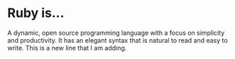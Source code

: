 # Ruby is...

A dynamic, open source programming language with a focus on simplicity and productivity. It has an elegant syntax that is natural to read and easy to write. This is a new line that I am adding.